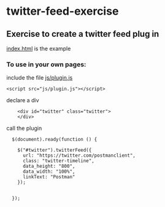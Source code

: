 # twitter-feed-exercise
## Exercise to create a twitter feed plug in

[index.html](https://github.com/kirstyannepollock/twitter-feed-exercise/blob/master/index.html) is the example

### To use in your own pages: 

include the file [js/plugin.js](https://github.com/kirstyannepollock/twitter-feed-exercise/blob/master/js/plugin.js)

```<script src="js/plugin.js"></script>```

declare a div

```
    <div id="twitter" class="twitter">
    </div>
```
  
call the plugin

```	
  $(document).ready(function () {

    $("#twitter").twitterFeed({
      url: "https://twitter.com/postmanclient",
      class: "twitter-timeline",
      data_height: "800",
      data_width: "100%",
      linkText: "Postman"
    });


  });

```
